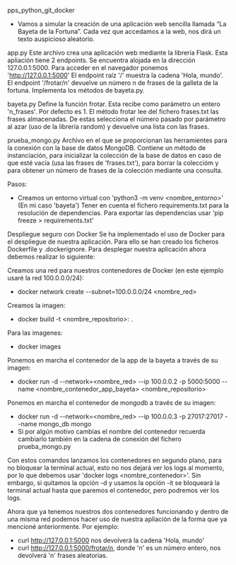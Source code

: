 pps_python_git_docker
- Vamos a simular la creación de una aplicación web sencilla llamada “La
  Bayeta de la Fortuna”. Cada vez que accedamos a la web, nos dirá un
  texto auspicioso aleatorio.

app.py
Este archivo crea una aplicación web mediante la librería Flask. Esta apliación tiene 2 endpoints.
Se encuentra alojada en la dirección 127.0.0.1:5000. Para acceder en el navegador ponemos 'http://127.0.0.1:5000'
El endpoint raíz '/' muestra la cadena 'Hola, mundo'.
El endpoint '/frotar/n' devuelve un número n de frases de la galleta de la fortuna.
Implementa los métodos de bayeta.py.

bayeta.py
Define la función frotar. Esta recibe como parámetro un entero 'n_frases'. Por defecto es 1.
El método frotar lee del fichero frases.txt las frases almacenadas. De estas selecciona
el número pasado por parámetro al azar (uso de la librería random) y devuelve una lista con
las frases.

prueba_mongo.py
Archivo en el que se proporcionan las herramientes para la conexión con la base de datos MongoDB.
Contiene un método de instanciación, para inicializar la colección de la base de datos en caso de 
que esté vacía (usa las frases de 'frases.txt'), para borrar la coleccióm y para obtener un número
de frases de la colección mediante una consulta.

Pasos:
- Creamos un entorno virtual con 'python3 -m venv <nombre_entorno>' (En mi caso 'bayeta')
  Tener en cuenta el fichero requirements.txt para la resolución de dependencias.
  Para exportar las dependencias usar 'pip freeze > requirements.txt'

Despliegue seguro con Docker
Se ha implementado el uso de Docker para el despliegue de nuestra aplicación. Para ello se han
creado los ficheros Dockerfile y .dockerignore. Para desplegar nuestra aplicación ahora debemos
realizar lo siguiente:

Creamos una red para nuestros contenedores de Docker (en este ejemplo usaré la red 100.0.0.0/24):
- docker network create --subnet=100.0.0.0/24 <nombre_red>

Creamos la imagen:	
- docker build -t <nombre_repositorio>:<tag> .
  
Para las imagenes:
- docker images
  
Ponemos en marcha el contenedor de la app de la bayeta a través de su imagen:
- docker run -d --network=<nombre_red> --ip 100.0.0.2 -p 5000:5000 --name <nombre_contenedor_app_bayeta> <nombre_repositorio>

Ponemos en marcha el contenedor de mongodb a través de su imagen:
- docker run -d --network=<nombre_red> --ip 100.0.0.3 -p 27017:27017 --name mongo_db mongo
- Si por algún motivo cambias el nombre del contenedor recuerda cambiarlo también en la cadena de conexión del fichero prueba_mongo.py
  
Con estos comandos lanzamos los contenedores en segundo plano, para no bloquear la terminal actual, esto no nos dejará ver los logs
al momento, por lo que debemos usar 'docker logs <nombre_contenedor>'. Sin embargo, si quitamos la opción -d y usamos la opción -it
se bloqueará la terminal actual hasta que paremos el contenedor, pero podremos ver los logs.

Ahora que ya tenemos nuestros dos contenedores funcionando y dentro de una misma red podemos hacer uso de nuestra apliación de la forma
que ya mencioné anteriormente. Por ejemplo:
- curl http://127.0.0.1:5000 nos devolverá la cadena 'Hola, mundo'
- curl http://127.0.0.1:5000/frotar/n, donde 'n' es un número entero, nos devolverá 'n' frases aleatorias.
